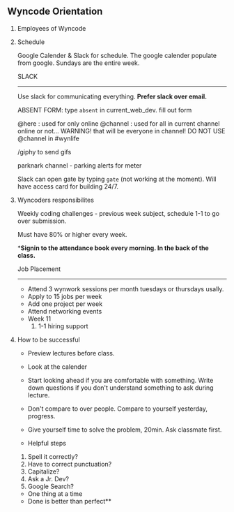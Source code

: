 Wyncode Orientation
----

1. Employees of Wyncode



2. Schedule

    Google Calender & Slack for schedule. The google calender populate from google. Sundays are the entire week.

    SLACK
    ****
    Use slack for communicating everything. **Prefer slack over email.**

    ABSENT FORM: type `absent` in current_web_dev. fill out form

    @here : used for only online
    @channel : used for all in current channel online or not... WARNING! that will be everyone in channel!
        DO NOT USE @channel in #wynlife

    /giphy to send gifs

    parknark channel - parking alerts for meter

    Slack can open gate by typing `gate` (not working at the moment). Will have access card for building 24/7.


3. Wyncoders responsibilites

    Weekly coding challenges - previous week subject, schedule 1-1 to go over submission.

    Must have 80% or higher every week. 

    ***Signin to the attendance book every morning. In the back of the class.**
    
    
    Job Placement
    ****
    - Attend 3 wynwork sessions per month tuesdays or thursdays usally.
    - Apply to 15 jobs per week
    - Add one project per week
    - Attend networking events
    - Week 11
        1. 1-1 hiring support


4. How to be successful

    - Preview lectures before class.
    - Look at the calender
    - Start looking ahead if you are comfortable with something. Write down questions if you don't understand something to ask during lecture.
    - Don't compare to over people. Compare to yourself yesterday, progress.
    - Give yourself time to solve the problem, 20min. Ask classmate first.

    - Helpful steps
    
    1. Spell it correctly?
    2. Have to correct punctuation?
    3. Capitalize?
    4. Ask a Jr. Dev?
    5. Google Search?   
     
    - One thing at a time
    - Done is better than perfect**